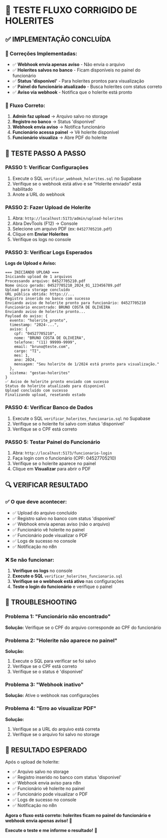# 🔧 TESTE FLUXO CORRIGIDO DE HOLERITES

## ✅ IMPLEMENTAÇÃO CONCLUÍDA

### **🔧 Correções Implementadas:**
- ✅ **Webhook envia apenas aviso** - Não envia o arquivo
- ✅ **Holerites salvos no banco** - Ficam disponíveis no painel do funcionário
- ✅ **Status 'disponivel'** - Para holerites prontos para visualização
- ✅ **Painel do funcionário atualizado** - Busca holerites com status correto
- ✅ **Aviso via webhook** - Notifica que o holerite está pronto

### **🔧 Fluxo Correto:**
1. **Admin faz upload** → Arquivo salvo no storage
2. **Registro no banco** → Status 'disponivel'
3. **Webhook envia aviso** → Notifica funcionário
4. **Funcionário acessa painel** → Vê holerite disponível
5. **Funcionário visualiza** → Abre PDF do holerite

## 🧪 TESTE PASSO A PASSO

### **PASSO 1: Verificar Configurações**
1. Execute o SQL `verificar_webhook_holerites.sql` no Supabase
2. Verifique se o webhook está ativo e se "Holerite enviado" está habilitado
3. Anote a URL do webhook

### **PASSO 2: Fazer Upload de Holerite**
1. Abra: `http://localhost:5173/admin/upload-holerites`
2. Abra DevTools (F12) → Console
3. Selecione um arquivo PDF (ex: `04527705210.pdf`)
4. Clique em **Enviar Holerites**
5. Verifique os logs no console

### **PASSO 3: Verificar Logs Esperados**

**Logs de Upload e Aviso:**
```
=== INICIANDO UPLOAD ===
Iniciando upload de 1 arquivos
Processando arquivo: 04527705210.pdf
Nome único gerado: 04527705210_2024_01_123456789.pdf
Upload para storage concluído
URL pública obtida: https://...
Registro inserido no banco com sucesso
Enviando aviso de holerite pronto para funcionário: 04527705210
Funcionário encontrado: BRUNO COSTA DE OLIVEIRA
Enviando aviso de holerite pronto...
Payload do aviso: {
  evento: "holerite_pronto",
  timestamp: "2024-...",
  aviso: {
    cpf: "04527705210",
    nome: "BRUNO COSTA DE OLIVEIRA",
    telefone: "(11) 99999-9999",
    email: "bruno@teste.com",
    cargo: "TI",
    mes: 1,
    ano: 2024,
    mensagem: "Seu holerite de 1/2024 está pronto para visualização."
  },
  sistema: "gestao-holerites"
}
✅ Aviso de holerite pronto enviado com sucesso
Status do holerite atualizado para disponivel
Upload concluído com sucesso
Finalizando upload, resetando estado
```

### **PASSO 4: Verificar Banco de Dados**
1. Execute o SQL `verificar_holerites_funcionario.sql` no Supabase
2. Verifique se o holerite foi salvo com status 'disponivel'
3. Verifique se o CPF está correto

### **PASSO 5: Testar Painel do Funcionário**
1. Abra: `http://localhost:5173/funcionario-login`
2. Faça login com o funcionário (CPF: 04527705210)
3. Verifique se o holerite aparece no painel
4. Clique em **Visualizar** para abrir o PDF

## 🔍 VERIFICAR RESULTADO

### **✅ O que deve acontecer:**
- ✅ Upload do arquivo concluído
- ✅ Registro salvo no banco com status 'disponivel'
- ✅ Webhook envia apenas aviso (não o arquivo)
- ✅ Funcionário vê holerite no painel
- ✅ Funcionário pode visualizar o PDF
- ✅ Logs de sucesso no console
- ✅ Notificação no n8n

### **❌ Se não funcionar:**
1. **Verifique os logs** no console
2. **Execute o SQL** `verificar_holerites_funcionario.sql`
3. **Verifique se o webhook está ativo** nas configurações
4. **Teste o login do funcionário** e verifique o painel

## 🚨 TROUBLESHOOTING

### **Problema 1: "Funcionário não encontrado"**
**Solução:** Verifique se o CPF do arquivo corresponde ao CPF do funcionário

### **Problema 2: "Holerite não aparece no painel"**
**Solução:** 
1. Execute o SQL para verificar se foi salvo
2. Verifique se o CPF está correto
3. Verifique se o status é 'disponivel'

### **Problema 3: "Webhook inativo"**
**Solução:** Ative o webhook nas configurações

### **Problema 4: "Erro ao visualizar PDF"**
**Solução:** 
1. Verifique se a URL do arquivo está correta
2. Verifique se o arquivo foi salvo no storage

## 🎉 RESULTADO ESPERADO

Após o upload de holerite:
- ✅ Arquivo salvo no storage
- ✅ Registro inserido no banco com status 'disponivel'
- ✅ Webhook envia aviso para n8n
- ✅ Funcionário vê holerite no painel
- ✅ Funcionário pode visualizar o PDF
- ✅ Logs de sucesso no console
- ✅ Notificação no n8n

**Agora o fluxo está correto: holerites ficam no painel do funcionário e webhook envia apenas aviso!** 🎉

**Execute o teste e me informe o resultado!** 🔧 